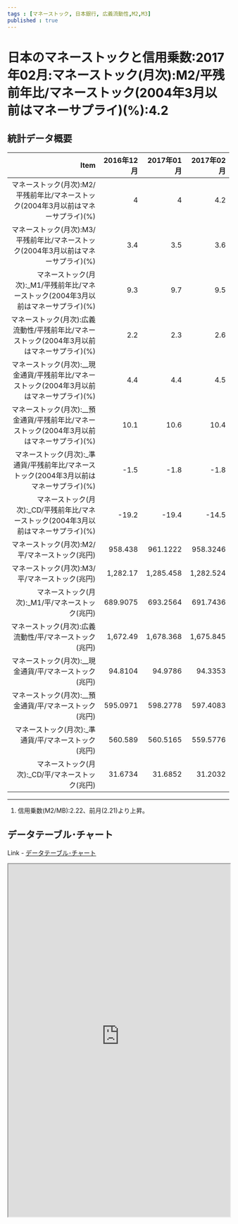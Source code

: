 ```yaml
--- 
tags : [マネーストック, 日本銀行, 広義流動性,M2,M3] 
published : true
---
```

# 日本のマネーストックと信用乗数:2017年02月:マネーストック(月次):M2/平残前年比/マネーストック(2004年3月以前はマネーサプライ)(%):4.2
## 統計データ概要



|                                                                                        Item| 2016年12月| 2017年01月| 2017年02月|
|-------------------------------------------------------------------------------------------:|----------:|----------:|----------:|
|         マネーストック(月次):M2/平残前年比/マネーストック(2004年3月以前はマネーサプライ)(%)|          4|          4|        4.2|
|         マネーストック(月次):M3/平残前年比/マネーストック(2004年3月以前はマネーサプライ)(%)|        3.4|        3.5|        3.6|
|        マネーストック(月次):_M1/平残前年比/マネーストック(2004年3月以前はマネーサプライ)(%)|        9.3|        9.7|        9.5|
| マネーストック(月次):広義流動性/平残前年比/マネーストック(2004年3月以前はマネーサプライ)(%)|        2.2|        2.3|        2.6|
| マネーストック(月次):__現金通貨/平残前年比/マネーストック(2004年3月以前はマネーサプライ)(%)|        4.4|        4.4|        4.5|
| マネーストック(月次):__預金通貨/平残前年比/マネーストック(2004年3月以前はマネーサプライ)(%)|       10.1|       10.6|       10.4|
|    マネーストック(月次):_準通貨/平残前年比/マネーストック(2004年3月以前はマネーサプライ)(%)|       -1.5|       -1.8|       -1.8|
|        マネーストック(月次):_CD/平残前年比/マネーストック(2004年3月以前はマネーサプライ)(%)|      -19.2|      -19.4|      -14.5|
|                                             マネーストック(月次):M2/平/マネーストック(兆円)|    958.438|   961.1222|   958.3246|
|                                             マネーストック(月次):M3/平/マネーストック(兆円)|   1,282.17|  1,285.458|  1,282.524|
|                                            マネーストック(月次):_M1/平/マネーストック(兆円)|   689.9075|   693.2564|   691.7436|
|                                     マネーストック(月次):広義流動性/平/マネーストック(兆円)|   1,672.49|  1,678.368|  1,675.845|
|                                     マネーストック(月次):__現金通貨/平/マネーストック(兆円)|    94.8104|    94.9786|    94.3353|
|                                     マネーストック(月次):__預金通貨/平/マネーストック(兆円)|   595.0971|   598.2778|   597.4083|
|                                        マネーストック(月次):_準通貨/平/マネーストック(兆円)|    560.589|   560.5165|   559.5776|
|                                            マネーストック(月次):_CD/平/マネーストック(兆円)|    31.6734|    31.6852|    31.2032|


***

1. 信用乗数(M2/MB):2.22、前月(2.21)より上昇。
	
## データテーブル･チャート
Link - [データテーブル･チャート](http://knowledgevault.saecanet.com/charts/am-consulting.co.jp-moneyStockInJapan.html)
<iframe src="http://knowledgevault.saecanet.com/charts/am-consulting.co.jp-moneyStockInJapan.html" width="100%" height="800px"></iframe>